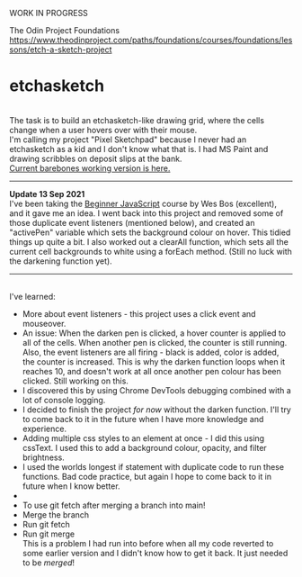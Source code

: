 WORK IN PROGRESS<br>

The Odin Project Foundations
https://www.theodinproject.com/paths/foundations/courses/foundations/lessons/etch-a-sketch-project
# etchasketch
<br>
The task is to build an etchasketch-like drawing grid, where the cells change when a user hovers over with their mouse.<br>
I'm calling my project "Pixel Sketchpad" because I never had an etchasketch as a kid and I don't know what that is. I had MS Paint and drawing scribbles on deposit slips at the bank.<br>
<a href="https://mchlol.github.io/etchasketch">Current barebones working version is here.</a>
<br>
<hr>
<strong>Update 13 Sep 2021</strong><br>
I've been taking the <a href="https://beginnerjavascript.com/" target="_blank">Beginner JavaScript</a> course by Wes Bos (excellent), and it gave me an idea. I went back into this project and removed some of those duplicate event listeners (mentioned below), and created an "activePen" variable which sets the background colour on hover. This tidied things up quite a bit. I also worked out a clearAll function, which sets all the current cell backgrounds to white using a forEach method. (Still no luck with the darkening function yet).<br>
<hr>
<br>
I've learned:<br>
<ul>
<li>More about event listeners - this project uses a click event and mouseover.
    <li>An issue: When the darken pen is clicked, a hover counter is applied to all of the cells. When another pen is clicked, the counter is still running. Also, the event listeners are all firing - black is added, color is added, the counter is increased. This is why the darken function loops when it reaches 10, and doesn't work at all once another pen colour has been clicked. Still working on this.</li>
    <li>I discovered this by using Chrome DevTools debugging combined with a lot of console logging.</li>
    <li>I decided to finish the project <em>for now</em> without the darken function. I'll try to come back to it in the future when I have more knowledge and experience.</li>
</li>
<li>Adding multiple css styles to an element at once - I did this using cssText. I used this to add a background colour, opacity, and filter brightness.</li>
<li>I used the worlds longest if statement with duplicate code to run these functions. Bad code practice, but again I hope to come back to it in future when I know better.<li>
<li>To use git fetch after merging a branch into main!
    <li>Merge the branch</li>
    <li>Run git fetch</li>
    <li>Run git merge</li>
    This is a problem I had run into before when all my code reverted to some earlier version and I didn't know how to get it back. It just needed to be <em>merged</em>!
</li>
</ul>